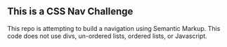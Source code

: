 ## This is a CSS Nav Challenge

This repo is attempting to build a navigation using Semantic Markup. This code does not use divs, un-ordered lists, ordered lists, or Javascript.
